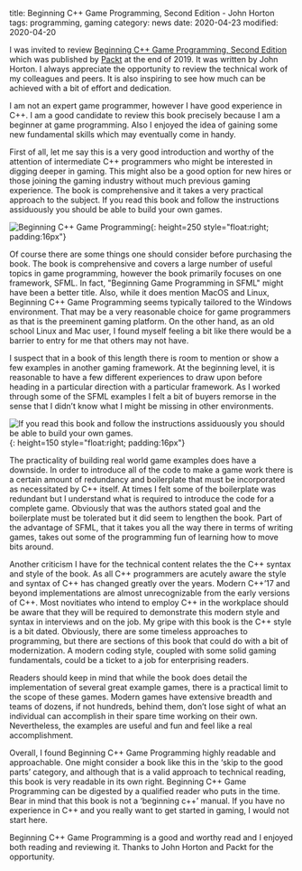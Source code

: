 title: Beginning C++ Game Programming, Second Edition - John Horton
tags: programming, gaming
category: news
date: 2020-04-23
modified: 2020-04-20

I was invited to review [Beginning C++ Game Programming, Second Edition](https://www.packtpub.com/game-development/beginning-c-20-game-programming-second-edition) which was published by [Packt](https://www.packt.com) at the end of 2019.  It was written by John Horton.    I always appreciate the opportunity to review the technical work of my colleagues and peers.   It is also inspiring to see how much can be achieved with a bit of effort and dedication.    

  

I am not an expert game programmer, however I have good experience in C++.  I am a good candidate to review this book precisely because I am a beginner at game programming.   Also I enjoyed the idea of gaining some new fundamental skills which may eventually come in handy.    

 

First of all, let me say this is a very good introduction and worthy of the attention of intermediate C++ programmers who might be interested in digging deeper in gaming.   This might also be a good option for new hires or those joining the gaming industry without much previous gaming experience.   The book is comprehensive and it takes a very practical approach to the subject.   If you read this book and follow the instructions assiduously you should be able to build your own games.     


![Beginning C++ Game Programming]({static}/images/9781838648572-original.png){: height=250 style="float:right; padding:16px"}  


Of course there are some things one should consider before purchasing the book.    The book is comprehensive and covers a large number of useful topics in game programming, however the book primarily focuses on one framework, SFML.  In fact, "Beginning Game Programming in SFML" might have been a better title.  Also, while it does mention MacOS and Linux, Beginning C++ Game Programming seems typically tailored to the Windows environment.    That may be a very reasonable choice for game programmers as that is the preeminent gaming platform.  On the other hand, as an old school Linux and Mac user, I found myself feeling a bit like there would be a barrier to entry for me that others may not have. 



I suspect that in a book of this length there is room to mention or show a few examples in another gaming framework.    At the beginning level, it is reasonable to have a few different experiences to draw upon before heading in a particular direction with a particular framework.  As I worked through some of the SFML examples I felt a bit of buyers remorse in the sense that I didn’t know what I might be missing in other environments.   


![If you read this book and follow the instructions assiduously you should be able to build your own games.]({static}/images/ifyoureadthisbook.jpeg){: height=150 style="float:right; padding:16px"}   
 

The practicality of building real world game examples does have a downside.   In order to introduce all of the code to make a game work there is a certain amount of redundancy and boilerplate that must be incorporated as necessitated by C++ itself.   At times I felt some of the boilerplate was redundant but I understand what is required to introduce the code for a complete game.  Obviously that was the authors stated goal and the boilerplate must be tolerated but it did seem to lengthen the book.  Part of the advantage of SFML, that it takes you all the way there in terms of writing games, takes out some of the programming fun of learning how to move bits around.


Another criticism I have for the technical content relates the the C++ syntax and style of the book.  As all C++ programmers are acutely aware the style and syntax of C++ has changed greatly over the years.   Modern C++’17 and beyond implementations are almost unrecognizable from the early versions of C++.    Most novitiates who intend to employ C++ in the workplace should be aware that they will be required to demonstrate this modern style and syntax in interviews and on the job.    My gripe with this book is the C++ style is a bit dated.    Obviously, there are some timeless approaches to programming, but there are sections of this book that could do with a bit of modernization.    A modern coding style, coupled with some solid gaming fundamentals, could be a ticket to a job for enterprising readers. 


Readers should keep in mind that while the book does detail the implementation of several great example games, there is a practical limit to the scope of these games.   Modern games have extensive breadth and teams of dozens, if not hundreds, behind them, don’t lose sight of what an individual can accomplish in their spare time working on their own.  Nevertheless, the examples are useful and fun and feel like a real accomplishment. 

 

Overall, I found Beginning C++ Game Programming highly readable and approachable.   One might consider a book like this  in the ‘skip to the good parts’ category, and although that is a valid approach to technical reading, this book is very readable in its own right.  Beginning C++ Game Programming can be digested by a qualified reader who puts in the time.   Bear in mind that this book is not a ‘beginning c++’ manual.   If you have no experience in C++ and you really want to get started in gaming, I would not start here.  
 

Beginning C++ Game Programming is a good and worthy read and I enjoyed both reading and reviewing it.   Thanks to John Horton and Packt for the opportunity. 
